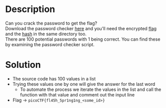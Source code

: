 # Description
Can you crack the password to get the flag?   
Download the password checker [here](https://artifacts.picoctf.net/c/19/level4.py) and you'll need the encrypted [flag](https://artifacts.picoctf.net/c/19/level4.flag.txt.enc) and the [hash](https://artifacts.picoctf.net/c/19/level4.hash.bin) in the same directory too.   
There are 100 potential passwords with 1 being correct. You can find these by examining the password checker script.

# Solution
- The source code has 100 values in a list 
- Trying these values one by one will give the answer for the last word
	- To automate the process we iterate the values in the list and call the function with that value and comment out the input line
- Flag -> `picoCTF{fl45h_5pr1ng1ng_<some_id>}`